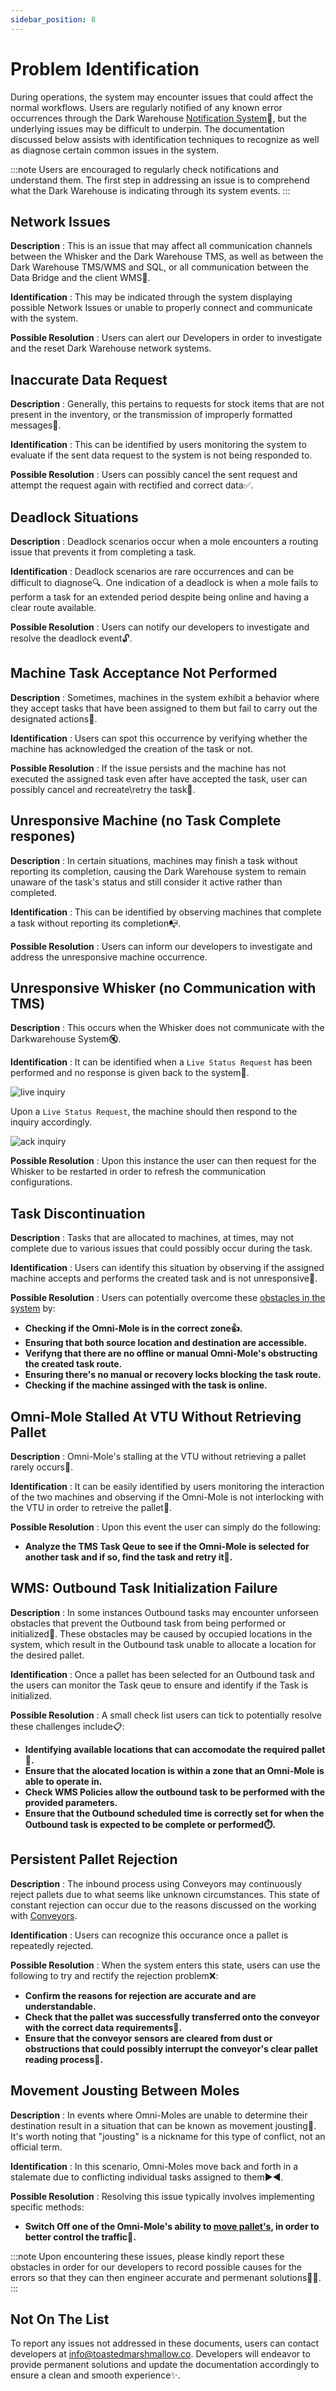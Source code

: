 ```yaml
---
sidebar_position: 8
---
```


# Problem Identification

During operations, the system may encounter issues that could affect the normal workflows. Users are regularly notified of any known error occurrences through the Dark Warehouse [Notification System](/docs/04-Navigating%20the%20Software/05-System%20Notifications/System%20Events%20Notifications.md)🔔, but the underlying issues may be difficult to underpin. The documentation discussed below assists with identification techniques to recognize as well as diagnose certain common issues in the system.

:::note
Users are encouraged to regularly check notifications and understand them. The first step in addressing an issue is to comprehend what the Dark Warehouse is indicating through its system events.
:::

## Network Issues

**Description** : This is an issue that may affect all communication channels between the Whisker and the Dark Warehouse TMS, as well as between the Dark Warehouse TMS/WMS and SQL, or all communication between the Data Bridge and the client WMS📶.

**Identification** : This may be indicated through the system displaying possible Network Issues or unable to properly connect and communicate with the system.

**Possible Resolution** : Users can alert our Developers in order to investigate and the reset Dark Warehouse network systems.

## Inaccurate Data Request

**Description** : Generally, this pertains to requests for stock items that are not present in the inventory, or the transmission of improperly formatted messages📧.

**Identification** : This can be identified by users monitoring the system to evaluate if the sent data request to the system is not being responded to.

**Possible Resolution** : Users can possibly cancel the sent request and attempt the request again with rectified and correct data✅.

## Deadlock Situations

**Description** : Deadlock scenarios occur when a mole encounters a routing issue that prevents it from completing a task.

**Identification** : Deadlock scenarios are rare occurrences and can be difficult to diagnose🔍. One indication of a deadlock is when a mole fails to perform a task for an extended period despite being online and having a clear route available.

**Possible Resolution** : Users can notify our developers to investigate and resolve the deadlock event🔓.

## Machine Task Acceptance Not Performed

**Description** : Sometimes, machines in the system exhibit a behavior where they accept tasks that have been assigned to them but fail to carry out the designated actions📑.

**Identification** : Users can spot this occurrence by verifying whether the machine has acknowledged the creation of the task or not.

**Possible Resolution** : If the issue persists and the machine has not executed the assigned task even after have accepted the task, user can possibly cancel and recreate\retry the task🔁.

## Unresponsive Machine (no Task Complete respones)

**Description** : In certain situations, machines may finish a task without reporting its completion, causing the Dark Warehouse system to remain unaware of the task's status and still consider it active rather than completed.

**Identification** : This can be identified by observing machines that complete a task without reporting its completion📭.

**Possible Resolution** : Users can inform our developers to investigate and address the unresponsive machine occurrence.

## Unresponsive Whisker (no Communication with TMS)

**Description** : This occurs when the Whisker does not communicate with the Darkwarehouse System🔇.

**Identification** : It can be identified when a `Live Status Request` has been performed and no response is given back to the system📡.

![live inquiry](assets/problem-identification/live-inquiry.png "live inquiry")

Upon a `Live Status Request`, the machine should then respond to the inquiry accordingly.

![ack inquiry](assets/problem-identification/ack-inquiry.png "ack inquiry")

**Possible Resolution** : Upon this instance the user can then request for the Whisker to be restarted in order to refresh the communication configurations.

## Task Discontinuation

**Description** : Tasks that are allocated to machines, at times, may not complete due to various issues that could possibly occur during the task. 

**Identification** : Users can identify this situation by observing if the assigned machine accepts and performs the created task and is not unresponsive🚫.

**Possible Resolution** : Users can potentially overcome these [obstacles in the system](/docs/08-Traffic%20Management/Obstacles%20in%20the%20System.md) by:

- **Checking if the Omni-Mole is in the correct zone👍.**
- **Ensuring that both source location and destination are accessible.**
- **Verifyng that there are no offline or manual Omni-Mole's obstructing the created task route.**
- **Ensuring there's no manual or recovery locks blocking the task route.**
- **Checking if the machine assinged with the task is online.**

## Omni-Mole Stalled At VTU Without Retrieving Pallet

**Description** : Omni-Mole's stalling at the VTU without retrieving a pallet rarely occurs🤖. 

**Identification** : It can be easily identified by users monitoring the interaction of the two machines and observing if the Omni-Mole is not interlocking with the VTU in order to retreive the pallet🧐. 

**Possible Resolution** : Upon this event the user can simply do the following: 

- **Analyze the TMS Task Qeue to see if the Omni-Mole is selected for another task and if so, find the task and retry it🔄.**

## WMS: Outbound Task Initialization Failure

**Description** : In some instances Outbound tasks may encounter unforseen obstacles that prevent the Outbound task from being performed or initialized🚧. These obstacles may be caused by occupied locations in the system, which result in the Outbound task unable to allocate a location for the desired pallet. 

**Identification** : Once a pallet has been selected for an Outbound task and the users can monitor the Task qeue to ensure and identify if the Task is initialized.

**Possible Resolution** : A small check list users can tick to potentially resolve these challenges include📋:

- **Identifying available locations that can accomodate the required pallet📍.**
- **Ensure that the alocated location is within a zone that an Omni-Mole is able to operate in.**
- **Check WMS Policies allow the outbound task to be performed with the provided parameters.**
- **Ensure that the Outbound scheduled time is correctly set for when the Outbound task is expected to be complete or performed⏱️.**

## Persistent Pallet Rejection

**Description** : The inbound process using Conveyors may continuously reject pallets due to what seems like unknown circumstances. This state of constant rejection can occur due to the reasons discussed on the working with [Conveyors](/docs/06-The%20Equipment/06-Conveyors/Interacting%20with%20Conveyors.md). 

**Identification** : Users can recognize this occurance once a pallet is repeatedly rejected.

**Possible Resolution** : When the system enters this state, users can use the following to try and rectify the rejection problem❌:

- **Confirm the reasons for rejection are accurate and are understandable.**
- **Check that the pallet was successfully transferred onto the conveyor with the correct data requirements📄.**
- **Ensure that the conveyor sensors are cleared from dust or obstructions that could possibly interrupt the conveyor's clear pallet reading process🎇.**

## Movement Jousting Between Moles

**Description** : In events where Omni-Moles are unable to determine their destination result in a situation that can be known as movement jousting🤺. It's worth noting that "jousting" is a nickname for this type of conflict, not an official term. 

**Identification** : In this scenario, Omni-Moles move back and forth in a stalemate due to conflicting individual tasks assigned to them▶️◀️. 

**Possible Resolution** : Resolving this issue typically involves implementing specific methods:

- **Switch Off one of the Omni-Mole's ability to [move pallet's](/docs/08-Traffic%20Management/Can%20Move%20Pallets%20Setting.md), in order to better control the traffic🚦.**

:::note
Upon encountering these issues, please kindly report these obstacles in order for our developers to record possible causes for the errors so that they can then engineer accurate and permenant solutions👨‍💻.
:::

## Not On The List

To report any issues not addressed in these documents, users can contact developers at info@toastedmarshmallow.co. Developers will endeavor to provide permanent solutions and update the documentation accordingly to ensure a clean and smooth experience✨.